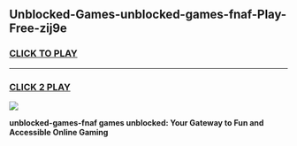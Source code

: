 
## Unblocked-Games-unblocked-games-fnaf-Play-Free-zij9e
<h3>
<a href="https://premium76.site?title=unblocked-games-fnaf&ref=22A">CLICK TO PLAY</a></h3>
<hr>

<h3>
<a href="https://premium76.site?title=unblocked-games-fnaf&ref=22A">CLICK 2 PLAY</a>
  
</h3>

<a href="https://premium76.site?title=unblocked-games-fnaf&ref=22A"><img src="https://clearcache.store/games.png"></a>


**unblocked-games-fnaf games unblocked: Your Gateway to Fun and Accessible Online Gaming**
